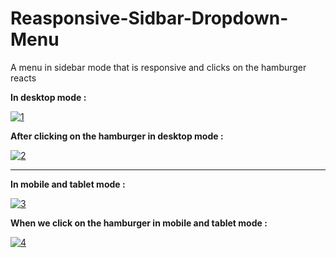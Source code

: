 # Reasponsive-Sidbar-Dropdown-Menu

A menu in sidebar mode that is responsive and clicks on the hamburger reacts


<strong>In desktop mode :</strong>

<a href="https://ibb.co/LR1QFrB"><img src="https://i.ibb.co/vqksFhf/1.png" alt="1" border="0"></a>


<strong>After clicking on the hamburger in desktop mode :</strong>


<a href="https://ibb.co/pfLQdSq"><img src="https://i.ibb.co/McCf7md/2.png" alt="2" border="0"></a>

<hr>


<strong> In mobile and tablet mode :</strong>

<a href="https://imgbb.com/"><img src="https://i.ibb.co/mBLddBC/3.png" alt="3" border="0"></a>


<strong> When we click on the hamburger in mobile and tablet mode :</strong>

<a href="https://imgbb.com/"><img src="https://i.ibb.co/fMZKj7w/4.png" alt="4" border="0"></a>

